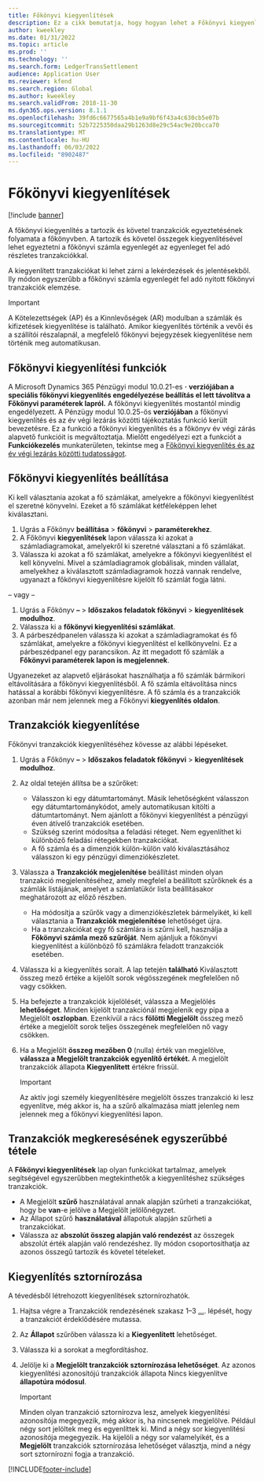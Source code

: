 ```yaml
---
title: Főkönyvi kiegyenlítések
description: Ez a cikk bemutatja, hogy hogyan lehet a Főkönyvi kiegyenlítések lapon a főkönyvi tranzakciók kiegyenlítését és a kiegyenlítések sztornírozátni.
author: kweekley
ms.date: 01/31/2022
ms.topic: article
ms.prod: ''
ms.technology: ''
ms.search.form: LedgerTransSettlement
audience: Application User
ms.reviewer: kfend
ms.search.region: Global
ms.author: kweekley
ms.search.validFrom: 2018-11-30
ms.dyn365.ops.version: 8.1.1
ms.openlocfilehash: 39fd6c6677565a4b1e9a9bf6f43a4c630cb5e07b
ms.sourcegitcommit: 52b7225350daa29b1263d8e29c54ac9e20bcca70
ms.translationtype: MT
ms.contentlocale: hu-HU
ms.lasthandoff: 06/03/2022
ms.locfileid: "8902487"
---
```

# <a name="ledger-settlements"></a>Főkönyvi kiegyenlítések

[!include [banner](../includes/banner.md)]

A főkönyvi kiegyenlítés a tartozik és követel tranzakciók egyeztetésének folyamata a főkönyvben. A tartozik és követel összegek kiegyenlítésével lehet egyeztetni a főkönyvi számla egyenlegét az egyenleget fel adó részletes tranzakciókkal.

A kiegyenlített tranzakciókat ki lehet zárni a lekérdezések és jelentésekből. Ily módon egyszerűbb a főkönyvi számla egyenlegét fel adó nyitott főkönyvi tranzakciók elemzése.

> [!IMPORTANT] 
> A Kötelezettségek (AP) és a Kinnlevőségek (AR) modulban a számlák és kifizetések kiegyenlítése is található. Amikor kiegyenlítés történik a vevői és a szállítói részalapnál, a megfelelő főkönyvi bejegyzések kiegyenlítése nem történik meg automatikusan.

## <a name="ledger-settlement-features"></a>Főkönyvi kiegyenlítési funkciók
A Microsoft Dynamics 365 Pénzügyi modul 10.0.21-es **·** **verziójában a speciális főkönyvi kiegyenlítés engedélyezése beállítás el lett távolítva a Főkönyvi paraméterek lapról.** A főkönyvi kiegyenlítés mostantól mindig engedélyezett.
A Pénzügy modul 10.0.25-ös **verziójában** a főkönyvi kiegyenlítés és az év végi lezárás közötti tájékoztatás funkció került bevezetésre. Ez a funkció a főkönyvi kiegyenlítés és a főkönyv év végi zárás alapvető funkcióit is megváltoztatja. Mielőtt engedélyezi ezt a funkciót a **Funkciókezelés** munkaterületen, tekintse meg a [Főkönyvi kiegyenlítés és az év végi lezárás közötti tudatosságot](awareness-between-ledger-settlement-year-end-close.md).

## <a name="set-up-ledger-settlement"></a>Főkönyvi kiegyenlítés beállítása
Ki kell választania azokat a fő számlákat, amelyekre a főkönyvi kiegyenlítést el szeretné könyvelni. Ezeket a fő számlákat kétféleképpen lehet kiválasztani.

1. Ugrás a Főkönyv **beállítása** > **főkönyvi** > **paraméterekhez**.
2. A Főkönyvi **kiegyenlítések** lapon válassza ki azokat a számladiagramokat, amelyekről ki szeretné választani a fő számlákat.
3. Válassza ki azokat a fő számlákat, amelyekre a főkönyvi kiegyenlítést el kell könyvelni. Mivel a számladiagramok globálisak, minden vállalat, amelyekhez a kiválasztott számladiagramok hozzá vannak rendelve, ugyanazt a főkönyvi kiegyenlítésre kijelölt fő számlát fogja látni.

  – vagy –

1. Ugrás a Főkönyv **–** > **Időszakos feladatok főkönyvi** > **kiegyenlítések modulhoz**.
2. Válassza ki a **főkönyvi kiegyenlítési számlákat**.
3. A párbeszédpanelen válassza ki azokat a számladiagramokat és fő számlákat, amelyekre a főkönyvi kiegyenlítést el kellkönyvelni. Ez a párbeszédpanel egy parancsikon. Az itt megadott fő számlák a **Főkönyvi paraméterek lapon is megjelennek**.

Ugyanezeket az alapvető eljárásokat használhatja a fő számlák bármikori eltávolítására a főkönyvi kiegyenlítésből. A fő számla eltávolítása nincs hatással a korábbi főkönyvi kiegyenlítésre. A fő számla és a tranzakciók azonban már nem jelennek meg a Főkönyvi **kiegyenlítés oldalon**.

## <a name="settle-transactions"></a><a name="settle-transactions"></a>Tranzakciók kiegyenlítése
Főkönyvi tranzakciók kiegyenlítéséhez kövesse az alábbi lépéseket.

1. Ugrás a Főkönyv **–** > **Időszakos feladatok főkönyvi** > **kiegyenlítések modulhoz**.
2. Az oldal tetején állítsa be a szűrőket:

    - Válasszon ki egy dátumtartományt. Másik lehetőségként válasszon egy dátumtartománykódot, amely automatikusan kitölti a dátumtartományt. Nem ajánlott a főkönyvi kiegyenlítést a pénzügyi éven átívelő tranzakciók esetében.
    - Szükség szerint módosítsa a feladási réteget. Nem egyenlíthet ki különböző feladási rétegekben tranzakciókat.
    - A fő számla és a dimenziók külön-külön való kiválasztásához válasszon ki egy pénzügyi dimenziókészletet.

3. Válassza a **Tranzakciók megjelenítése** beállítást minden olyan tranzakció megjelenítéséhez, amely megfelel a beállított szűrőknek és a számlák listájának, amelyet a számlatükör lista beállításakor meghatározott az előző részben.

    - Ha módosítja a szűrők vagy a dimenziókészletek bármelyikét, ki kell választania a **Tranzakciók megjelenítése** lehetőséget újra.
    - Ha a tranzakciókat egy fő számlára is szűrni kell, használja a **Főkönyvi számla mező szűrőját**. Nem ajánljuk a főkönyvi kiegyenlítést a különböző fő számlákra feladott tranzakciók esetében.

4. Válassza ki a kiegyenlítés sorait. A lap tetején **található** Kiválasztott összeg mező értéke a kijelölt sorok végösszegének megfelelően nő vagy csökken.
5. Ha befejezte a tranzakciók kijelölését, válassza a Megjelölés **lehetőséget**. Minden kijelölt tranzakciónál megjelenik egy pipa a Megjelölt **oszlopban**. Ezenkívül a rács **fölötti Megjelölt** összeg mező értéke a megjelölt sorok teljes összegének megfelelően nő vagy csökken.
6. Ha a Megjelölt **összeg** **mezőben 0** (nulla) érték van megjelölve, **válassza a Megjelölt tranzakciók egyenlítő értékét.** A megjelölt tranzakciók állapota **Kiegyenlített** értékre frissül.

    > [!IMPORTANT]
    > Az aktív jogi személy kiegyenlítésére megjelölt összes tranzakció ki lesz egyenlítve, még akkor is, ha a szűrő alkalmazása miatt jelenleg nem jelennek meg a főkönyvi kiegyenlítési lapon.

## <a name="make-transactions-easier-to-find"></a>Tranzakciók megkeresésének egyszerűbbé tétele
A **Főkönyvi kiegyenlítések** lap olyan funkciókat tartalmaz, amelyek segítségével egyszerűbben megtekinthetők a kiegyenlítéshez szükséges tranzakciók.

- A Megjelölt **szűrő** használatával annak alapján szűrheti a tranzakciókat, hogy be **van**-e jelölve a Megjelölt jelölőnégyzet.
- Az Állapot szűrő **használatával** állapotuk alapján szűrheti a tranzakciókat.
- Válassza az **abszolút összeg alapján való rendezést** az összegek abszolút érték alapján való rendezéshez. Ily módon csoportosíthatja az azonos összegű tartozik és követel tételeket.

## <a name="reverse-a-settlement"></a>Kiegyenlítés sztornírozása
A tévedésből létrehozott kiegyenlítések sztornírozhatók.

1. Hajtsa végre a Tranzakciók rendezésének szakasz 1–3 [...](#settle-transactions). lépését, hogy a tranzakciót érdeklődésére mutassa.
2. Az **Állapot** szűrőben válassza ki a **Kiegyenlített** lehetőséget.
3. Válassza ki a sorokat a megfordításhoz.
4. Jelölje ki a **Megjelölt tranzakciók sztornírozása lehetőséget**. Az azonos kiegyenlítési azonosítójú tranzakciók állapota Nincs kiegyenlítve **állapotúra módosul**.

    > [!IMPORTANT]
    > Minden olyan tranzakció sztornírozva lesz, amelyek kiegyenlítési azonosítója megegyezik, még akkor is, ha nincsenek megjelölve. Például négy sort jelöltek meg és egyenlíttek ki. Mind a négy sor kiegyenlítési azonosítója megegyezik. Ha kijelöli a négy sor valamelyikét, és a **Megjelölt** tranzakciók sztornírozása lehetőséget választja, mind a négy sort sztornírozni fogja a tranzakció.





[!INCLUDE[footer-include](../../includes/footer-banner.md)]
